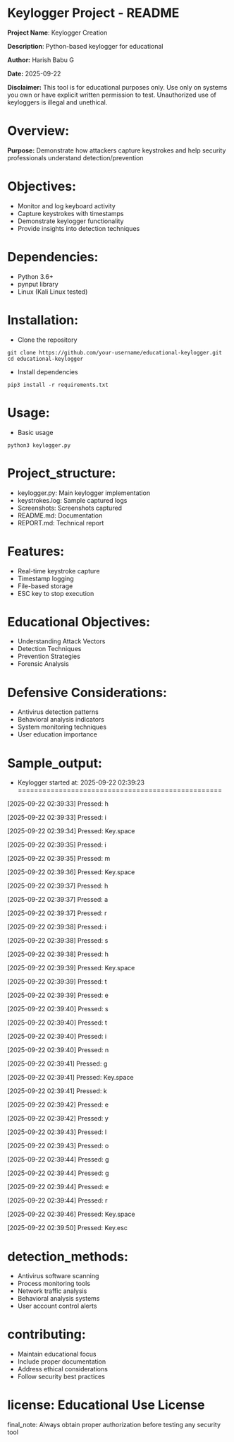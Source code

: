 # Keylogger Project - README

**Project Name**: Keylogger Creation 
  
  **Description**: Python-based keylogger for educational
  
  **Author:** Harish Babu G  
  
  **Date:** 2025-09-22
  
**Disclaimer:** This tool is for educational purposes only. Use only on systems you own or have explicit written permission to test.
    Unauthorized use of keyloggers is illegal and unethical.

# Overview:

**Purpose:** Demonstrate how attackers capture keystrokes and help security professionals understand detection/prevention
  
  # Objectives:
  
   - Monitor and log keyboard activity
   - Capture keystrokes with timestamps
   - Demonstrate keylogger functionality
   - Provide insights into detection techniques

  # Dependencies:
   
   - Python 3.6+
   - pynput library
   - Linux (Kali Linux tested)
    
  # Installation: 
  
   - Clone the repository
     
    git clone https://github.com/your-username/educational-keylogger.git
    cd educational-keylogger

   - Install dependencies
     
    pip3 install -r requirements.txt

  # Usage: 
  
   - Basic usage
     
    python3 keylogger.py

 # Project_structure:

  - keylogger.py: Main keylogger implementation
  - keystrokes.log: Sample captured logs
  - Screenshots: Screenshots captured
  - README.md: Documentation
  - REPORT.md: Technical report

# Features:
   - Real-time keystroke capture
   - Timestamp logging
   - File-based storage
   - ESC key to stop execution
 
# Educational Objectives:
  - Understanding Attack Vectors
  - Detection Techniques
  - Prevention Strategies
  - Forensic Analysis

# Defensive Considerations:
  - Antivirus detection patterns
  - Behavioral analysis indicators
  - System monitoring techniques
  - User education importance

# Sample_output:

 - Keylogger started at: 2025-09-22 02:39:23
 ==================================================

[2025-09-22 02:39:33] Pressed: h

[2025-09-22 02:39:33] Pressed: i

[2025-09-22 02:39:34] Pressed: Key.space

[2025-09-22 02:39:35] Pressed: i

[2025-09-22 02:39:35] Pressed: m

[2025-09-22 02:39:36] Pressed: Key.space

[2025-09-22 02:39:37] Pressed: h

[2025-09-22 02:39:37] Pressed: a

[2025-09-22 02:39:37] Pressed: r

[2025-09-22 02:39:38] Pressed: i

[2025-09-22 02:39:38] Pressed: s

[2025-09-22 02:39:38] Pressed: h

[2025-09-22 02:39:39] Pressed: Key.space

[2025-09-22 02:39:39] Pressed: t

[2025-09-22 02:39:39] Pressed: e

[2025-09-22 02:39:40] Pressed: s

[2025-09-22 02:39:40] Pressed: t

[2025-09-22 02:39:40] Pressed: i

[2025-09-22 02:39:40] Pressed: n

[2025-09-22 02:39:41] Pressed: g

[2025-09-22 02:39:41] Pressed: Key.space

[2025-09-22 02:39:41] Pressed: k

[2025-09-22 02:39:42] Pressed: e

[2025-09-22 02:39:42] Pressed: y

[2025-09-22 02:39:43] Pressed: l

[2025-09-22 02:39:43] Pressed: o

[2025-09-22 02:39:44] Pressed: g

[2025-09-22 02:39:44] Pressed: g

[2025-09-22 02:39:44] Pressed: e

[2025-09-22 02:39:44] Pressed: r

[2025-09-22 02:39:46] Pressed: Key.space

[2025-09-22 02:39:50] Pressed: Key.esc


# detection_methods:
  - Antivirus software scanning
  - Process monitoring tools
  - Network traffic analysis
  - Behavioral analysis systems
  - User account control alerts

# contributing:
   - Maintain educational focus
   - Include proper documentation
   - Address ethical considerations
   - Follow security best practices

# license: Educational Use License

final_note: Always obtain proper authorization before testing any security tool
